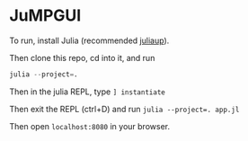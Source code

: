 # JuMPGUI


To run, install Julia (recommended [juliaup]([url](https://github.com/JuliaLang/juliaup?tab=readme-ov-file#mac-linux-and-freebsd))).

Then clone this repo, cd into it, and run
```julia
julia --project=.
```

Then in the julia REPL, type `] instantiate`

Then exit the REPL (ctrl+D) and run `julia --project=. app.jl`

Then open `localhost:8080` in your browser.
